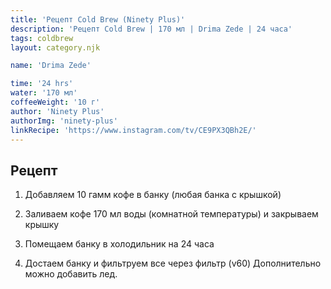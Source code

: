 ```yaml
---
title: 'Рецепт Cold Brew (Ninety Plus)'
description: 'Рецепт Cold Brew | 170 мл | Drima Zede | 24 часа'
tags: coldbrew
layout: category.njk

name: 'Drima Zede'

time: '24 hrs'
water: '170 мл'
coffeeWeight: '10 г'
author: 'Ninety Plus'
authorImg: 'ninety-plus'
linkRecipe: 'https://www.instagram.com/tv/CE9PX3QBh2E/'
---
```


## Рецепт

1. Добавляем 10 гамм кофе в банку (любая банка с крышкой)

2. Заливаем кофе 170 мл воды (комнатной температуры) и закрываем крышку

3. Помещаем банку в холодильник на 24 часа

4. Достаем банку и фильтруем все через фильтр (v60) Дополнительно можно добавить лед.

<br/>


